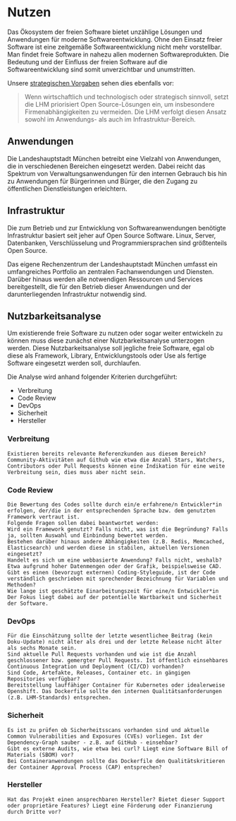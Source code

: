 
<script setup>
import TagTile from "../.vitepress/components/TagTile.vue";
</script>

# Nutzen

Das Ökosystem der freien Software bietet unzählige Lösungen und Anwendungen für moderne Softwareentwicklung.
Ohne den Einsatz freier Software ist eine zeitgemäße Softwareentwicklung nicht mehr vorstellbar.
Man findet freie Software in nahezu allen modernen Softwareprodukten.
Die Bedeutung und der Einfluss der freien Software auf die Softwareentwicklung sind somit unverzichtbar und unumstritten.

Unsere [strategischen Vorgaben](principles#rechtliche-und-politische-vorgaben) sehen dies ebenfalls vor:

> Wenn wirtschaftlich und technologisch oder strategisch sinnvoll, setzt die LHM priorisiert Open Source-Lösungen ein, um insbesondere Firmenabhängigkeiten zu vermeiden.
> Die LHM verfolgt diesen Ansatz sowohl im Anwendungs- als auch im Infrastruktur-Bereich.

## Anwendungen

Die Landeshauptstadt München betreibt eine Vielzahl von Anwendungen, die in verschiedenen Bereichen eingesetzt werden.
Dabei reicht das Spektrum von Verwaltungsanwendungen für den internen Gebrauch bis hin zu Anwendungen für Bürgerinnen und Bürger, die den Zugang zu öffentlichen Dienstleistungen erleichtern.

<ClientOnly>
<TagTile
:available-tags="['application']"
:exclude="['eigenentwicklung']"
show-tags
show-excerpt
/>
</ClientOnly>

## Infrastruktur

Die zum Betrieb und zur Entwicklung von Softwareanwendungen benötigte Infrastruktur basiert seit jeher auf Open Source Software.
Linux, Server, Datenbanken, Verschlüsselung und Programmiersprachen sind größtenteils Open Source.

Das eigene Rechenzentrum der Landeshauptstadt München umfasst ein umfangreiches Portfolio an zentralen Fachanwendungen und Diensten.
Darüber hinaus werden alle notwendigen Ressourcen und Services bereitgestellt, die für den Betrieb dieser Anwendungen und der darunterliegenden Infrastruktur notwendig sind.

<ClientOnly>
<TagTile
:available-tags="['infrastruktur']"
:exclude="['eigenentwicklung']"
show-tags
show-excerpt
/>
</ClientOnly>

## Nutzbarkeitsanalyse

Um existierende freie Software zu nutzen oder sogar weiter entwickeln zu können muss diese zunächst einer Nutzbarkeitsanalyse unterzogen werden.
Diese Nutzbarkeitsanalyse soll jegliche freie Software, egal ob diese als Framework, Library, Entwicklungstools oder Use als fertige Software eingesetzt werden soll, durchlaufen.

Die Analyse wird anhand folgender Kriterien durchgeführt:

* Verbreitung
* Code Review
* DevOps
* Sicherheit
* Hersteller

### Verbreitung

    Existieren bereits relevante Referenzkunden aus diesem Bereich? Community-Aktivitäten auf Github wie etwa die Anzahl Stars, Watchers, Contributors oder Pull Requests können eine Indikation für eine weite Verbreitung sein, dies muss aber nicht sein.

### Code Review

    Die Bewertung des Codes sollte durch ein/e erfahrene/n Entwickler*in erfolgen, der/die in der entsprechenden Sprache bzw. dem genutzten Framework vertraut ist. 
    Folgende Fragen sollen dabei beantwortet werden:
    Wird ein Framework genutzt? Falls nicht, was ist die Begründung? Falls ja, sollten Auswahl und Einbindung bewertet werden.
    Bestehen darüber hinaus andere Abhängigkeiten (z.B. Redis, Memcached, Elasticsearch) und werden diese in stabilen, aktuellen Versionen eingesetzt?
    Handelt es sich um eine webbasierte Anwendung? Falls nicht, weshalb? Etwa aufgrund hoher Datenmengen oder der Grafik, beispielsweise CAD.
    Gibt es einen (bevorzugt externen) Coding-Styleguide, ist der Code verständlich geschrieben mit sprechender Bezeichnung für Variablen und Methoden? 
    Wie lange ist geschätzte Einarbeitungszeit für eine/n Entwickler*in
    Der Fokus liegt dabei auf der potentielle Wartbarkeit und Sicherheit der Software.

### DevOps

    Für die Einschätzung sollte der letzte wesentlichee Beitrag (kein Doku-Update) nicht älter als drei und der letzte Release nicht älter als sechs Monate sein.
    Sind aktuelle Pull Requests vorhanden und wie ist die Anzahl geschlossener bzw. gemergter Pull Requests. Ist öffentlich einsehbares Continuous Integration und Deployment (CI/CD) vorhanden?
    Sind Code, Artefakte, Releases, Container etc. in gängigen Repositories verfügbar?
    Bereitstellung lauffähiger Container für Kubernetes oder idealerweise Openshift. Das Dockerfile sollte den internen Qualitätsanforderungen (z.B. LHM-Standards) entsprechen.

### Sicherheit

    Es ist zu prüfen ob Sicherheitsscans vorhanden sind und aktuelle Common Vulnerabilities and Exposures (CVEs) vorliegen. Ist der Dependency-Graph sauber - z.B. auf GitHub - einsehbar?
    Gibt es externe Audits, wie etwa bei curl? Liegt eine Software Bill of Materials (SBOM) vor?
    Bei Containeranwendungen sollte das Dockerfile den Qualitätskritieren der Container Approval Process (CAP) entsprechen?

### Hersteller

    Hat das Projekt einen ansprechbaren Hersteller? Bietet dieser Support oder proprietäre Features? Liegt eine Förderung oder Finanzierung durch Dritte vor?